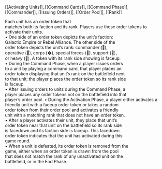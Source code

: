 [[Activating Units]], [[Command Cards]], [[Command Phase]],
[[Commander]], [[Issuing Orders]], [[Order Pool]], [[Rank]]

Each unit has an order token that  
matches both its faction and its rank.
Players use these order tokens to activate their units.  
• One side of an order token depicts the unit’s faction:  
Galactic Empire or Rebel Alliance. The other side of the  
order token depicts the unit’s rank: commander (󲉴),  
operative (󲊆), corps (�), special forces (󲉳), support (󲊅),  
or heavy (󲉲). A token with its rank side showing is faceup.  
• During the Command Phase, when a player issues orders  
to a unit by playing a command card, that player places an  
order token displaying that unit’s rank on the battlefield next  
to that unit; the player places the order token so its rank side  
is faceup.  
• After issuing orders to units during the Command Phase, a  
player places any order tokens not on the battlefield into that  
player’s order pool.
• During the Activation Phase, a player either activates a  
friendly unit with a faceup order token or takes a random  
order token from their order pool and activates a friendly  
unit with a matching rank that does not have an order token.  
• After a player activates their unit, they place that unit’s  
order token near that unit on the battlefield so its rank side  
is facedown and its faction side is faceup. This facedown  
order token indicates that the unit has activated during this  
game round.  
• When a unit is defeated, its order token is removed from the  
game, either when an order token is drawn from the pool  
that does not match the rank of any unactivated unit on the  
battlefield, or in the End Phase.